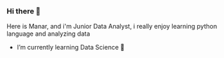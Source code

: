 ### Hi there 👋

Here is Manar, and i'm Junior Data Analyst, i really enjoy learning python language and analyzing data


- I’m currently learning Data Science 👀


